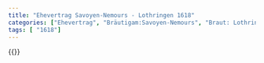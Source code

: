 ```yaml
---
title: "Ehevertrag Savoyen-Nemours - Lothringen 1618"
categories: ["Ehevertrag", "Bräutigam:Savoyen-Nemours", "Braut: Lothringen", "Eheschließung vollzogen?:Ja", "verschiedenkonfessionelle Ehe?:Nein", "Dynastie Bräutigam:Savoyen", "Akteur Bräutigam:Savoyen", "Akteur Braut:Lothringen", "Textbezug?:nein", "Ständisch?:ja", "Ratifikation?:ja", "Sonstiges?:nein", "Bräutigam:Savoyen-Nemours", "Braut: Lothringen"]
tags: [ "1618"]
---
```

<!--more-->
{{<v8>}}